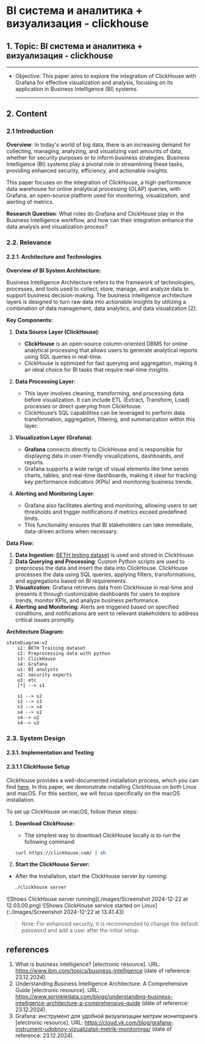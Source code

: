 # ВІ система и аналитика + визуализация - clickhouse

## 1. Topic: ВІ система и аналитика + визуализация - clickhouse

---

- Objective:
  This paper aims to explore the integration of ClickHouse with Grafana for effective visualization and analysis, focusing on its application in Business Intelligence (BI) systems.
  ***

## 2. Content

### 2.1 Introduction

**Overview**:
In today's world of big data, there is an increasing demand for collecting, managing, analyzing, and visualizing vast amounts of data, whether for security purposes or to inform business strategies. Business Intelligence (BI) systems play a pivotal role in streamlining these tasks, providing enhanced security, efficiency, and actionable insights.

This paper focuses on the integration of ClickHouse, a high-performance data warehouse for online analytical processing (OLAP) queries, with Grafana, an open-source platform used for monitoring, visualization, and alerting of metrics.

**Research Question**: What roles do Grafana and ClickHouse play in the Business Intelligence workflow, and how can their integration enhance the data analysis and visualization process?

### 2.2. Relevance

#### 2.2.1. Architecture and Technologies

**Overview of BI System Architecture:**

Business Intelligence Architecture refers to the framework of technologies, processes, and tools used to collect, store, manage, and analyze data to support business decision-making. The business intelligence architecture layers is designed to turn raw data into actionable insights by utilizing a combination of data management, data analytics, and data visualization [2].

**Key Components:**

1. **Data Source Layer (ClickHouse)**:

   - **ClickHouse** is an open-source column-oriented DBMS for online analytical processing that allows users to generate analytical reports using SQL queries in real-time.
   - ClickHouse is optimized for fast querying and aggregation, making it an ideal choice for BI tasks that require real-time insights.

2. **Data Processing Layer**:

   - This layer involves cleaning, transforming, and processing data before visualization. It can include ETL (Extract, Transform, Load) processes or direct querying from ClickHouse.
   - ClickHouse’s SQL capabilities can be leveraged to perform data transformation, aggregation, filtering, and summarization within this layer.

3. **Visualization Layer (Grafana)**:

   - **Grafana** connects directly to ClickHouse and is responsible for displaying data in user-friendly visualizations, dashboards, and reports.
   - Grafana supports a wide range of visual elements like time series charts, tables, and real-time dashboards, making it ideal for tracking key performance indicators (KPIs) and monitoring business trends.

4. **Alerting and Monitoring Layer**:
   - Grafana also facilitates alerting and monitoring, allowing users to set thresholds and trigger notifications if metrics exceed predefined limits.
   - This functionality ensures that BI stakeholders can take immediate, data-driven actions when necessary.

**Data Flow:**

1. **Data Ingestion**: [BETH testing dataset](https://www.kaggle.com/datasets/katehighnam/beth-dataset/data?select=labelled_testing_data.csv) is used and stored in ClickHouse.
2. **Data Querying and Processing**: Custom Python scripts are used to preprocess the data and insert the data into ClickHouse. ClickHouse processes the data using SQL queries, applying filters, transformations, and aggregations based on BI requirements.
3. **Visualization**: Grafana retrieves data from ClickHouse in real-time and presents it through customizable dashboards for users to explore trends, monitor KPIs, and analyze business performance.
4. **Alerting and Monitoring**: Alerts are triggered based on specified conditions, and notifications are sent to relevant stakeholders to address critical issues promptly.

**Architecture Diagram:**

```mermaid
stateDiagram-v2
	s1: BETH Training dataset
	s2: Preprocessing data with python
	s3: ClickHouse
	s4: Grafana
	u1: BI analysts
	u2: security experts
	u3: etc
	[*] --> s1

	s1 --> s2
	s2 --> s3
	s3 --> s4
	s4 --> u1
	s4--> u2
	s4--> u3

```

### 2.3. System Design

#### 2.3.1. Implementation and Testing

#### 2.3.1.1 ClickHouse Setup

ClickHouse provides a well-documented installation process, which you can find [here](https://clickhouse.com/docs/en/install). In this paper, we demonstrate installing ClickHouse on both Linux and macOS. For this section, we will focus specifically on the macOS installation.

To set up ClickHouse on macOS, follow these steps:

1. **Download ClickHouse:**

   - The simplest way to download ClickHouse locally is to run the following command:

   ```bash
   curl https://clickhouse.com/ | sh

   ```

2. **Start the ClickHouse Server:**

- After the installation, start the ClickHouse server by running:

```bash
   ./clickhouse server
```

![Shows ClickHouse server running](./mages/Screenshot 2024-12-22 at 12.03.00.png)
![Shows ClickHouse service started on Linux](:./images/Screenshot 2024-12-22 at 13.41.43)

> Note: For enhanced security, it is recommended to change the default password and add a user after the initial setup.

## references

1. What is business intelligence? [electronic resource]. URL: https://www.ibm.com/topics/business-intelligence (date of reference: 23.12.2024).
2. Understanding Business Intelligence Architecture: A Comprehensive Guide [electronic resource]. URL: https://www.sprinkledata.com/blogs/understanding-business-intelligence-architecture-a-comprehensive-guide (date of reference: 23.12.2024).
3. Grafana: инструмент для удобной визуализации метрик мониторинга [electronic resource]. URL: https://cloud.vk.com/blog/grafana-instrument-udobnoy-vizualizatsii-metrik-monitoringa/ (date of reference: 23.12.2024).
